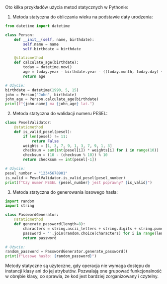 Oto kilka przykładów użycia metod statycznych w Pythonie:

1. Metoda statyczna do obliczania wieku na podstawie daty urodzenia:

```python
from datetime import datetime

class Person:
    def __init__(self, name, birthdate):
        self.name = name
        self.birthdate = birthdate

    @staticmethod
    def calculate_age(birthdate):
        today = datetime.now()
        age = today.year - birthdate.year - ((today.month, today.day) < (birthdate.month, birthdate.day))
        return age

# Użycie:
birthdate = datetime(1990, 5, 15)
john = Person("John", birthdate)
john_age = Person.calculate_age(birthdate)
print(f"{john.name} ma {john_age} lat.")
```

2. Metoda statyczna do walidacji numeru PESEL:

```python
class PeselValidator:
    @staticmethod
    def is_valid_pesel(pesel):
        if len(pesel) != 11:
            return False
        weights = [1, 3, 7, 9, 1, 3, 7, 9, 1, 3]
        checksum = sum(int(pesel[i]) * weights[i] for i in range(10))
        checksum = (10 - (checksum % 10)) % 10
        return checksum == int(pesel[-1])

# Użycie:
pesel_number = "12345678901"
is_valid = PeselValidator.is_valid_pesel(pesel_number)
print(f"Czy numer PESEL {pesel_number} jest poprawny? {is_valid}")
```

3. Metoda statyczna do generowania losowego hasła:

```python
import random
import string

class PasswordGenerator:
    @staticmethod
    def generate_password(length=8):
        characters = string.ascii_letters + string.digits + string.punctuation
        password = ''.join(random.choice(characters) for i in range(length))
        return password

# Użycie:
random_password = PasswordGenerator.generate_password()
print(f"Losowe hasło: {random_password}")
```

Metody statyczne są użyteczne, gdy operacja nie wymaga dostępu do instancji klasy ani do jej atrybutów. Pozwalają one grupować funkcjonalność w obrębie klasy, co sprawia, że kod jest bardziej zorganizowany i czytelny.